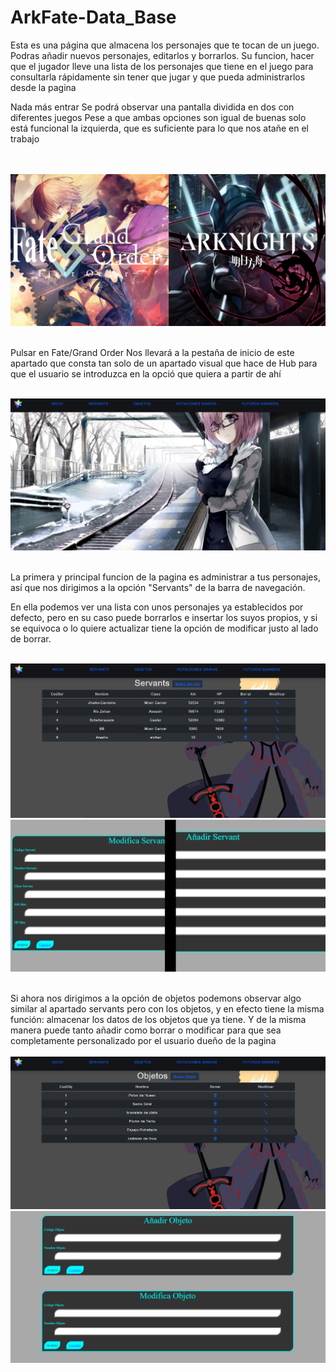 # ArkFate-Data_Base
Esta es una página que almacena los personajes que te tocan de un juego.
Podras añadir nuevos personajes, editarlos y borrarlos. Su funcion, hacer
que el jugador lleve una lista de los personajes que tiene en el juego 
para consultarla rápidamente sin tener que jugar y que pueda administrarlos
desde la pagina


Nada más entrar Se podrá observar una pantalla dividida en dos con diferentes juegos
Pese a que ambas opciones son igual de buenas solo está funcional la izquierda, que es
suficiente para lo que nos atañe en el trabajo<br>

<br>
<br><img src="https://raw.githubusercontent.com/SantosLopezLozano/ArkFate-Data_Base/master/imagenes/inicio.png?sanitize=true&raw=true" /><br>



<br>Pulsar en Fate/Grand Order Nos llevará a la pestaña de inicio de este apartado que consta
tan solo de un apartado visual que hace de Hub para que el usuario se introduzca en la
opció que quiera a partir de ahí<br>


<br><img src="https://raw.githubusercontent.com/SantosLopezLozano/ArkFate-Data_Base/master/imagenes/inicio2.png?sanitize=true&raw=true" /><br>


<br>La primera y principal funcion de la pagina es administrar a tus personajes, así que nos dirigimos a la opción "Servants" de la barra de navegación. <br>

En ella podemos ver una lista con unos personajes ya establecidos por defecto, pero en su caso puede borrarlos e insertar los suyos propios, y si se equivoca
o lo quiere actualizar tiene la opción de modificar justo al lado de borrar.


<br><img src="https://raw.githubusercontent.com/SantosLopezLozano/ArkFate-Data_Base/master/imagenes/servants.png?sanitize=true&raw=true" />
<img src="https://raw.githubusercontent.com/SantosLopezLozano/ArkFate-Data_Base/master/imagenes/modificaservant.png?sanitize=true&raw=true" /><br>


<br>Si ahora nos dirigimos a la opción de objetos podemons observar algo similar al apartado servants pero con los objetos, y en efecto tiene la misma función: almacenar
los datos de los objetos que ya tiene. Y de la misma manera puede tanto añadir como borrar o modificar para que sea completamente personalizado por el usuario dueño de la
pagina<br>
<br><img src="https://raw.githubusercontent.com/SantosLopezLozano/ArkFate-Data_Base/master/imagenes/objetos.png?sanitize=true&raw=true" />
<img src="https://raw.githubusercontent.com/SantosLopezLozano/ArkFate-Data_Base/master/imagenes/modificaobjeto.png?sanitize=true&raw=true" /><br>


